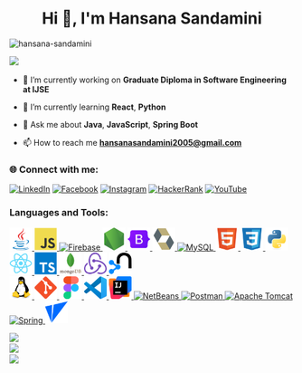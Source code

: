 <h1 align="center">Hi 👋, I'm Hansana Sandamini</h1>
<p align="left"> <img src="https://komarev.com/ghpvc/?username=hansana-sandamini&label=Profile%20views&color=0e75b6&style=flat" alt="hansana-sandamini" /> </p>

![](https://github-profile-trophy.vercel.app/?username=hansana-sandamini&theme=radical&no-frame=false&no-bg=true&margin-w=4)

- 🔭 I’m currently working on **Graduate Diploma in Software Engineering at IJSE**

- 🌱 I’m currently learning **React**, **Python**

- 💬 Ask me about **Java**, **JavaScript**, **Spring Boot**

- 📫 How to reach me **hansanasandamini2005@gmail.com**


<h3 align="left">🌐 Connect with me:</h3>
<p align="left">
  <a href="https://www.linkedin.com/in/hansana-sandamini-858862319/" target="_blank"><img src="https://img.shields.io/badge/LinkedIn-0077B5?style=for-the-badge&logo=linkedin&logoColor=white" alt="LinkedIn" /></a>
  <a href="https://fb.com/hansanasandamini" target="_blank"><img src="https://img.shields.io/badge/Facebook-1877F2?style=for-the-badge&logo=facebook&logoColor=white" alt="Facebook" /></a>
  <a href="https://instagram.com/_san_da_mini_" target="_blank"><img src="https://img.shields.io/badge/Instagram-E4405F?style=for-the-badge&logo=instagram&logoColor=white" alt="Instagram" /></a>
  <a href="https://www.hackerrank.com/hansanasandamin1" target="_blank"><img src="https://img.shields.io/badge/HackerRank-2EC866?style=for-the-badge&logo=hackerrank&logoColor=white" alt="HackerRank" /></a>
  <a href="https://www.youtube.com/@HansanaSandamini-gi7kr" target="_blank"><img src="https://img.shields.io/badge/YouTube-FF0000?style=for-the-badge&logo=youtube&logoColor=white" alt="YouTube" /></a>
</p>


<h3 align="left">Languages and Tools:</h3>
<p align="left"> 
  <a href="https://www.java.com" target="_blank" rel="noreferrer"> 
    <img src="https://raw.githubusercontent.com/devicons/devicon/master/icons/java/java-original.svg" alt="Java" width="40" height="40"/> 
  </a>
  <a href="https://developer.mozilla.org/en-US/docs/Web/JavaScript" target="_blank" rel="noreferrer">
    <img src="https://raw.githubusercontent.com/devicons/devicon/master/icons/javascript/javascript-original.svg" alt="JavaScript" width="40" height="40"/>
  </a>
  <a href="https://firebase.google.com/" target="_blank" rel="noreferrer">
    <img src="https://www.vectorlogo.zone/logos/firebase/firebase-icon.svg" alt="Firebase" width="40" height="40"/>
  </a>
  <a href="https://nodejs.org/" target="_blank" rel="noreferrer">
    <img src="https://raw.githubusercontent.com/devicons/devicon/master/icons/nodejs/nodejs-original.svg" alt="Node.js" width="40" height="40"/>
  </a>
  <a href="https://getbootstrap.com/" target="_blank" rel="noreferrer">
    <img src="https://raw.githubusercontent.com/devicons/devicon/master/icons/bootstrap/bootstrap-original.svg" alt="Bootstrap" width="40" height="40"/>
  </a>
  <a href="https://hibernate.org/" target="_blank" rel="noreferrer">
    <img src="https://raw.githubusercontent.com/devicons/devicon/master/icons/hibernate/hibernate-original.svg" alt="Hibernate" width="40" height="40"/>
  </a>
  <a href="https://www.mysql.com/" target="_blank" rel="noreferrer">
    <img src="https://img.icons8.com/color/48/000000/mysql-logo.png" alt="MySQL" width="40" height="40"/>
  </a>
  <a href="https://developer.mozilla.org/en-US/docs/Web/HTML" target="_blank" rel="noreferrer">
    <img src="https://raw.githubusercontent.com/devicons/devicon/master/icons/html5/html5-original.svg" alt="HTML" width="40" height="40"/>
  </a>
  <a href="https://developer.mozilla.org/en-US/docs/Web/CSS" target="_blank" rel="noreferrer">
    <img src="https://raw.githubusercontent.com/devicons/devicon/master/icons/css3/css3-original.svg" alt="CSS" width="40" height="40"/>
  </a>
  <a href="https://www.python.org" target="_blank" rel="noreferrer">  
    <img src="https://raw.githubusercontent.com/devicons/devicon/master/icons/python/python-original.svg" alt="Python" width="40" height="40"/>  
  </a> 
  <a href="https://react.dev/" target="_blank" rel="noreferrer">
    <img src="https://raw.githubusercontent.com/devicons/devicon/master/icons/react/react-original.svg" alt="React" width="40" height="40"/>
  </a>
  <a href="https://www.typescriptlang.org/" target="_blank" rel="noreferrer">
    <img src="https://raw.githubusercontent.com/devicons/devicon/master/icons/typescript/typescript-original.svg" alt="TypeScript" width="40" height="40"/>
  </a>
   <a href="https://www.mongodb.com/" target="_blank" rel="noreferrer"> 
     <img src="https://raw.githubusercontent.com/devicons/devicon/master/icons/mongodb/mongodb-original-wordmark.svg" alt="mongodb" width="40" height="40"/> 
   </a> 
  <a href="https://redux.js.org" target="_blank" rel="noreferrer"> 
    <img src="https://raw.githubusercontent.com/devicons/devicon/master/icons/redux/redux-original.svg" alt="redux" width="40" height="40"/> 
  </a> 
  <a href="https://neo4j.com/" target="_blank" rel="noreferrer">
    <img src="https://raw.githubusercontent.com/devicons/devicon/master/icons/neo4j/neo4j-original.svg" alt="Neo4j" width="40" height="40"/>
  </a>
  <br/>
  <a href="https://www.linux.org/" target="_blank" rel="noreferrer">
    <img src="https://raw.githubusercontent.com/devicons/devicon/master/icons/linux/linux-original.svg" alt="Linux" width="40" height="40"/>
  </a>
  <a href="https://git-scm.com/" target="_blank" rel="noreferrer">
    <img src="https://raw.githubusercontent.com/devicons/devicon/master/icons/git/git-original.svg" alt="Git" width="40" height="40"/>
  </a>
  <a href="https://www.figma.com/" target="_blank" rel="noreferrer">
    <img src="https://raw.githubusercontent.com/devicons/devicon/master/icons/figma/figma-original.svg" alt="Figma" width="40" height="40"/>
  </a>
  <a href="https://code.visualstudio.com/" target="_blank" rel="noreferrer">
    <img src="https://raw.githubusercontent.com/devicons/devicon/master/icons/vscode/vscode-original.svg" alt="VSCode" width="40" height="40"/>
  </a>
  <a href="https://www.jetbrains.com/idea/" target="_blank" rel="noreferrer">
    <img src="https://raw.githubusercontent.com/devicons/devicon/master/icons/intellij/intellij-original.svg" alt="IntelliJ IDEA" width="40" height="40"/>
  </a>
  <a href="https://netbeans.apache.org/" target="_blank" rel="noreferrer">
    <img src="https://upload.wikimedia.org/wikipedia/commons/9/98/Apache_NetBeans_Logo.svg" alt="NetBeans" width="40" height="40"/> 
  </a>
   <a href="https://www.postman.com/" target="_blank" rel="noreferrer">
    <img src="https://www.vectorlogo.zone/logos/getpostman/getpostman-icon.svg" alt="Postman" width="40" height="40"/>
  </a>
  <a href="https://tomcat.apache.org/" target="_blank" rel="noreferrer">
    <img src="https://www.vectorlogo.zone/logos/apache_tomcat/apache_tomcat-icon.svg" alt="Apache Tomcat" width="40" height="40"/>
  </a>
  <a href="https://spring.io/" target="_blank" rel="noreferrer">
    <img src="https://www.vectorlogo.zone/logos/springio/springio-icon.svg" alt="Spring" width="40" height="40"/>
  </a>
  <a href="https://vite.dev/" target="_blank" rel="noreferrer">
    <img src="https://raw.githubusercontent.com/devicons/devicon/master/icons/vite/vite-original.svg" alt="Vite" width="40" height="40"/>
  </a>
</p>

![](https://github-readme-stats.vercel.app/api?username=hansana-sandamini&show_icons=true&locale=en&theme=dark&hide_border=false&include_all_commits=false&count_private=true)<br/>
![](https://github-readme-streak-stats.herokuapp.com/?user=hansana-sandamini&theme=dark&hide_border=false)<br/>
![](https://github-readme-stats.vercel.app/api/top-langs/?username=hansana-sandamini&theme=dark&hide_border=false&include_all_commits=false&count_private=true&layout=compact)




<!-- Proudly created with GPRM ( https://gprm.itsvg.in ) -->



